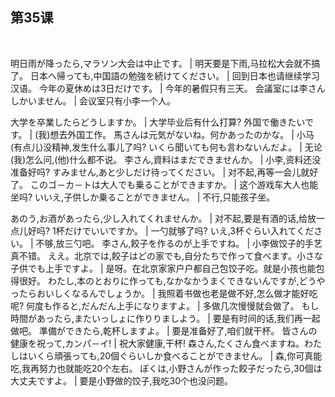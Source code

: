 ## 第35课
 

明日雨が降ったら,マラソン大会は中止です。  |  明天要是下雨,马拉松大会就不搞了。
日本へ帰っても,中国語の勉強を続けてください。  |  回到日本也请继续学习汉语。
今年の夏休めは3日だけです。  |  今年的暑假只有三天。
会議室には李さんしかいません。  |  会议室只有小李一个人。


大学を卒業したらどうしますか。  |  大学毕业后有什么打算?
外国で働きたいです。  |  (我)想去外国工作。
馬さんは元気がないね。何かあったのかな。  |  小马(有点儿)没精神,发生什么事儿了吗?
いくら聞いても何も言わないんだよ。  |  无论(我)怎么问,(他)什么都不说。
李さん,資料はまだできませんか。  |  小李,资料还没准备好吗?
すみません,あと少しだけ待ってください。  |  对不起,再等一会儿就好了。
このゴ－カ－トは大人でも乗ることができますか。  |  这个游戏车大人也能坐吗?
いいえ,子供しか乗ることができません。  |  不行,只能孩子坐。


あのう,お酒があったら,少し入れてくれませんか。  |  对不起,要是有酒的话,给放一点儿好吗?
1杯だけでいいですか。  |  一勺就够了吗?
いえ,3杯ぐらい入れてください。  |  不够,放三勺吧。
李さん,餃子を作るのが上手ですね。  |  小李做饺子的手艺真不错。
ええ。北京では,餃子はどの家でも,自分たちで作って食べます。小さな子供でも上手ですよ。  |  是呀。在北京家家户户都自己包饺子吃。就是小孩也能包得很好。
わたし,本のとおりに作っても,なかなかうまくできないんですが,どうやったらおいしくなるんでしょうか。  |  我照着书做也老是做不好,怎么做才能好吃呢?
何度も作ると,だんだん上手になりますよ。  |  多做几次慢慢就会做了。
もし時間があったら,またいっしょに作りりましよう。  |  要是有时间的话,我们再一起做吧。
準備ができたら,乾杯しますよ。  |  要是准备好了,咱们就干杯。
皆さんの健康を祝って,カンパ－イ!  |  祝大家健康,干杯!
森さん,たくさん食べますね。わたしはいくら頑張っても,20個ぐらいしか食べることができません。  |  森,你可真能吃,我再努力也就能吃20个左右。
ぼくは,小野さんが作った餃子だったら,30個は大丈夫ですよ。  |  要是小野做的饺子,我吃30个也没问题。